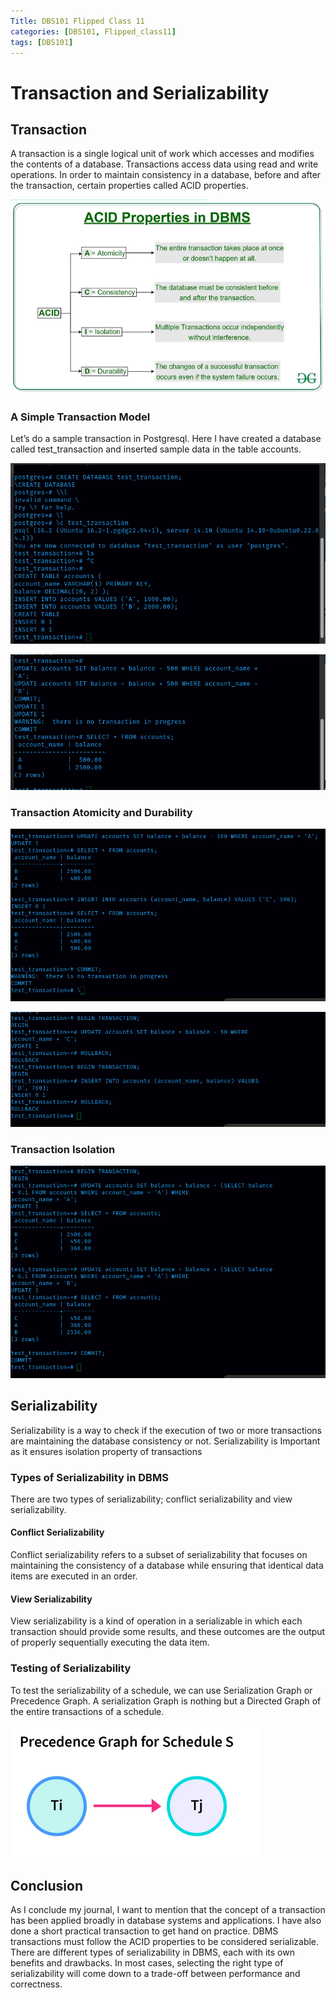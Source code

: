 ```yaml
---
Title: DBS101 Flipped Class 11
categories: [DBS101, Flipped_class11]
tags: [DBS101]
---
```

# Transaction and Serializability

## Transaction

A transaction is a single logical unit of work which accesses and modifies the contents of a database. Transactions access data using read and write operations. In order to maintain consistency in a database, before and after the transaction, certain properties called ACID properties.

![transaction](/pictures/DBS_pictures/tacid10.png)

### A Simple Transaction Model

Let’s do a sample transaction in Postgresql. Here I have created a database called test_transaction and inserted sample data in the table accounts.

![transaction](/pictures/DBS_pictures/tra1.png)

![transaction](/pictures/DBS_pictures/tra2.png)

### Transaction Atomicity and Durability

![transaction](/pictures/DBS_pictures/tra3.png)

![transaction](/pictures/DBS_pictures/tra4.png)

### Transaction Isolation

![transaction](/pictures/DBS_pictures/tra5.png)

## Serializability

Serializability is a way to check if the execution of two or more transactions are maintaining the database consistency or not. Serializability is Important as it ensures isolation property of transactions

### Types of Serializability in DBMS

There are two types of serializability; conflict serializability and view serializability.

#### Conflict Serializability

Conflict serializability refers to a subset of serializability that focuses on maintaining the consistency of a database while ensuring that identical data items are executed in an order.
 
#### View Serializability

View serializability is a kind of operation in a serializable in which each transaction should provide some results, and these outcomes are the output of properly sequentially executing the data item.

### Testing of Serializability

To test the serializability of a schedule, we can use Serialization Graph or Precedence Graph. A serialization Graph is nothing but a Directed Graph of the entire transactions of a schedule.

![transaction](/pictures/DBS_pictures/sertye.png)

## Conclusion

As I conclude my journal, I want to mention that the concept of a transaction has been applied broadly in database systems and applications. I have also done a short practical transaction to get hand on practice. DBMS transactions must follow the ACID properties to be considered serializable. There are different types of serializability in DBMS, each with its own benefits and drawbacks. In most cases, selecting the right type of serializability will come down to a trade-off between performance and correctness. 
